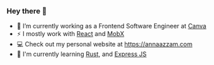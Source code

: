 ### Hey there 👋

- 🔭  I’m currently working as a Frontend Software Engineer at [Canva](http://canva.com/careers)
- ⚡️ I mostly work with [React](https://reactjs.org/) and [MobX](https://mobx.js.org/)
- 💻 Check out my personal website at https://annaazzam.com 
- 🌱 I'm currently learning [Rust](https://www.rust-lang.org/), and [Express JS](https://expressjs.com/)
